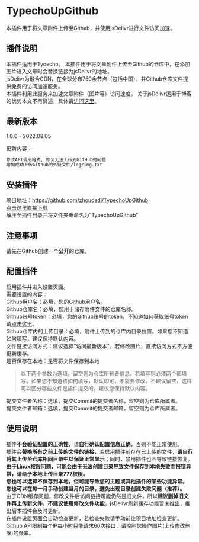 # TypechoUpGithub
本插件用于将文章附件上传至Github，并使用jsDelivr进行文件访问加速。

## 插件说明
本插件适用于Tyoecho。
本插件用于将文章附件上传至Github的仓库中，在添加图片进入文章时会替换链接为jsDelivr的地址。<br>
jsDelivr为融合CDN，在全球分布750余节点（包括中国），并Github仓库文件提供免费的访问加速服务。<br>
本插件利用此服务来加速文章附件（图片等）访问速度。
关于jsDelivr运用于博客的优势本文不再赘述，具体请[访问这里](https://www.jsdelivr.com/?docs=gh "访问这里")。<br>

## 最新版本
1.0.0 - 2022.08.05

更新内容：

```txt
修改API调用格式, 修复无法上传到GitHub的问题
增加成功上传Github的外链文件/log/img.txt
```

## 安装插件
项目地址：<https://github.com/zhoudedi/TypechoUpGithub><br>
[点击这里直接下载](https://github.com/zhoudedi/TypechoUpGithub/archive/main.zip "点击这里直接下载")<br>
解压至插件目录并将文件夹重命名为“TypechoUpGithub”

## 注意事项
请先在Github创建一个**公开**的仓库。

## 配置插件
启用插件并进入设置页面。<br>
需要设置的内容：<br>
Github用户名：必填，您的Github用户名。<br>
Github仓库名：必填，您用于储存附件文件的仓库名称。<br>
Github账号token：必填，您的Github账号的token，不知道如何获取账号token请[点击这里](https://zhuanlan.zhihu.com/p/550294543 "点击这里")。<br>
Github仓库内的上传目录：必填，附件上传到的仓库内目录位置。如果您不知道如何填写，建议保持默认内容。<br>
文件链接访问方式：建议选择"访问最新版本"。若修改图片，直接访问方式不方便更新缓存。<br>
是否保存在本地：是否将文件保存到本地<br>
> 以下两个参数为选填，留空则为仓库所有者信息。若填写则必须两个都填写。如果您不知道该如何填写，默认即可，不需要修改。不建议留空，这样可以区分哪些文件是插件提交的。建议您保持默认内容。

提交文件者名称：选填，提交Commit的提交者名称，留空则为仓库所属者。<br>
提交文件者邮箱：选填，提交Commit的提交者邮箱，留空则为仓库所属者。<br>

## 使用说明
插件**不会验证配置的正确性**，请**自行确认配置信息正确**，否则不能正常使用。<br>
插件会**替换所有之前上传的文件的链接**，若启用插件前存在已上传的文件，**请自行将其上传至仓库相同目录中以保证正常显示**；同时，禁用插件也会导致链接恢复。<br>
**由于Linux权限问题，可能会由于无法创建目录导致文件保存到本地失败而报错异常，请给予本地上传目录777权限。**<br>
  **您也可以选择不保存到本地，但可能导致您的主题或其他插件的某些功能异常。**<br>
  **您也可以在每一月手动创建当月的目录，避免出现目录创建失败问题（推荐）。**<br>
由于CDN缓存问题，修改文件后访问链接可能仍然是旧文件，所以**建议删掉旧文件再上传新文件**，**不建议使用修改文件功能**。jsDelivr刷新缓存功能暂未推出，推出后本插件会及时更新。<br>
在插件设置页面会自动检查更新，若检查失败请手动前往项目地址检查更新。<br>
Github API限制每个IP每小时只能请求60次接口，请控制您操作图片(上传修改删除)的频率。<br>
